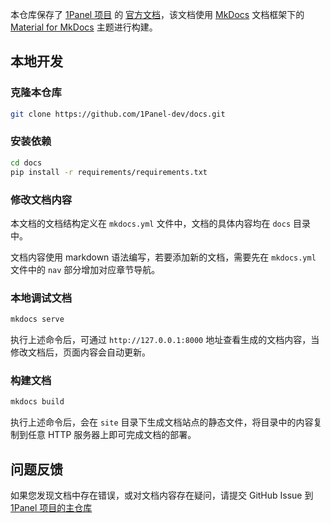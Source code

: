 本仓库保存了 [1Panel 项目](https://github.com/1Panel-dev/1Panel) 的 [官方文档](https://1panel.cn/docs/)，该文档使用 [MkDocs](https://github.com/mkdocs/mkdocs) 文档框架下的 [Material for MkDocs](https://github.com/squidfunk/mkdocs-material) 主题进行构建。

## 本地开发

### 克隆本仓库
```bash
git clone https://github.com/1Panel-dev/docs.git
```

### 安装依赖
```bash
cd docs
pip install -r requirements/requirements.txt
```

### 修改文档内容

本文档的文档结构定义在 `mkdocs.yml` 文件中，文档的具体内容均在 `docs` 目录中。

文档内容使用 markdown 语法编写，若要添加新的文档，需要先在 `mkdocs.yml` 文件中的 `nav` 部分增加对应章节导航。

### 本地调试文档
```bash
mkdocs serve
```
执行上述命令后，可通过 `http://127.0.0.1:8000` 地址查看生成的文档内容，当修改文档后，页面内容会自动更新。

### 构建文档
```bash
mkdocs build
```

执行上述命令后，会在 `site` 目录下生成文档站点的静态文件，将目录中的内容复制到任意 HTTP 服务器上即可完成文档的部署。

## 问题反馈

如果您发现文档中存在错误，或对文档内容存在疑问，请提交 GitHub Issue 到 [1Panel 项目的主仓库](https://github.com/1Panel-dev/1Panel/issues)

